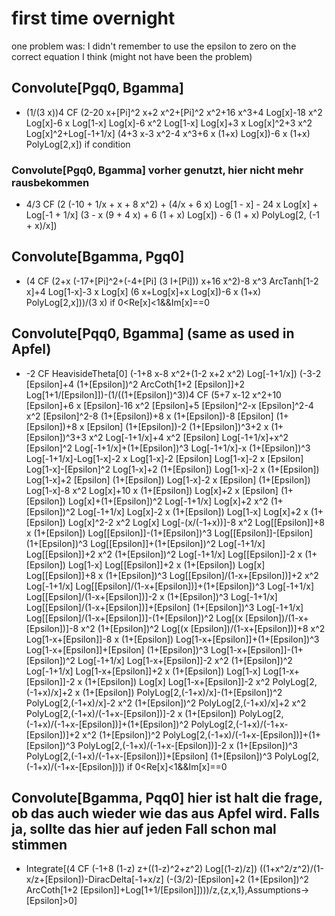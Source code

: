 # first time overnight
one problem was: I didn't remember to use the epsilon to zero on the correct equation I think (might not have been the problem)

## Convolute[Pgq0, Bgamma]
-   (1/(3 x))4 CF (2-20 x+\[Pi]^2 x+2 x^2+\[Pi]^2 x^2+16 x^3+4 Log[x]-18 x^2 Log[x]-6 x Log[1-x] Log[x]-6 x^2 Log[1-x] Log[x]+3 x Log[x]^2+3 x^2 Log[x]^2+Log[-1+1/x] (4+3 x-3 x^2-4 x^3+6 x (1+x) Log[x])-6 x (1+x) PolyLog[2,x]) if condition

### Convolute[Pgq0, Bgamma] vorher genutzt, hier nicht mehr rausbekommen
-   4/3 CF (2 (-10 + 1/x + x + 8 x^2) + (4/x + 6 x) Log[1 - x] - 24 x Log[x] + Log[-1 + 1/x] (3 - x (9 + 4 x) + 6 (1 + x) Log[x]) - 6 (1 + x) PolyLog[2, (-1 + x)/x])

## Convolute[Bgamma, Pgq0]
-   (4 CF (2+x (-17+\[Pi]^2+(-4+\[Pi] (3 I+\[Pi])) x+16 x^2)-8 x^3 ArcTanh[1-2 x]+4 Log[1-x]-3 x Log[x] (6 x+Log[x]+x Log[x])-6 x (1+x) PolyLog[2,x]))/(3 x) if 0<Re[x]<1&&Im[x]==0


## Convolute[Pqq0, Bgamma] (same as used in Apfel)
- -2 CF HeavisideTheta[0] (-1+8 x-8 x^2+(1-2 x+2 x^2) Log[-1+1/x]) (-3-2 \[Epsilon]+4 (1+\[Epsilon])^2 ArcCoth[1+2 \[Epsilon]]+2 Log[1+1/\[Epsilon]])-(1/((1+\[Epsilon])^3))4 CF (5+7 x-12 x^2+10 \[Epsilon]+6 x \[Epsilon]-16 x^2 \[Epsilon]+5 \[Epsilon]^2-x \[Epsilon]^2-4 x^2 \[Epsilon]^2-8 (1+\[Epsilon])+8 x (1+\[Epsilon])-8 \[Epsilon] (1+\[Epsilon])+8 x \[Epsilon] (1+\[Epsilon])-2 (1+\[Epsilon])^3+2 x (1+\[Epsilon])^3+3 x^2 Log[-1+1/x]+4 x^2 \[Epsilon] Log[-1+1/x]+x^2 \[Epsilon]^2 Log[-1+1/x]+(1+\[Epsilon])^3 Log[-1+1/x]-x (1+\[Epsilon])^3 Log[-1+1/x]-Log[1-x]-2 x Log[1-x]-2 \[Epsilon] Log[1-x]-2 x \[Epsilon] Log[1-x]-\[Epsilon]^2 Log[1-x]+2 (1+\[Epsilon]) Log[1-x]-2 x (1+\[Epsilon]) Log[1-x]+2 \[Epsilon] (1+\[Epsilon]) Log[1-x]-2 x \[Epsilon] (1+\[Epsilon]) Log[1-x]-8 x^2 Log[x]+10 x (1+\[Epsilon]) Log[x]+2 x \[Epsilon] (1+\[Epsilon]) Log[x]+(1+\[Epsilon])^2 Log[-1+1/x] Log[x]+2 x^2 (1+\[Epsilon])^2 Log[-1+1/x] Log[x]-2 x (1+\[Epsilon]) Log[1-x] Log[x]+2 x (1+\[Epsilon]) Log[x]^2-2 x^2 Log[x] Log[-(x/(-1+x))]-8 x^2 Log[\[Epsilon]]+8 x (1+\[Epsilon]) Log[\[Epsilon]]-(1+\[Epsilon])^3 Log[\[Epsilon]]-\[Epsilon] (1+\[Epsilon])^3 Log[\[Epsilon]]+(1+\[Epsilon])^2 Log[-1+1/x] Log[\[Epsilon]]+2 x^2 (1+\[Epsilon])^2 Log[-1+1/x] Log[\[Epsilon]]-2 x (1+\[Epsilon]) Log[1-x] Log[\[Epsilon]]+2 x (1+\[Epsilon]) Log[x] Log[\[Epsilon]]+8 x (1+\[Epsilon])^3 Log[\[Epsilon]/(1-x+\[Epsilon])]+2 x^2 Log[-1+1/x] Log[\[Epsilon]/(1-x+\[Epsilon])]+(1+\[Epsilon])^3 Log[-1+1/x] Log[\[Epsilon]/(1-x+\[Epsilon])]-2 x (1+\[Epsilon])^3 Log[-1+1/x] Log[\[Epsilon]/(1-x+\[Epsilon])]+\[Epsilon] (1+\[Epsilon])^3 Log[-1+1/x] Log[\[Epsilon]/(1-x+\[Epsilon])]-(1+\[Epsilon])^2 Log[(x \[Epsilon])/(1-x+\[Epsilon])]-8 x^2 (1+\[Epsilon])^2 Log[(x \[Epsilon])/(1-x+\[Epsilon])]+8 x^2 Log[1-x+\[Epsilon]]-8 x (1+\[Epsilon]) Log[1-x+\[Epsilon]]+(1+\[Epsilon])^3 Log[1-x+\[Epsilon]]+\[Epsilon] (1+\[Epsilon])^3 Log[1-x+\[Epsilon]]-(1+\[Epsilon])^2 Log[-1+1/x] Log[1-x+\[Epsilon]]-2 x^2 (1+\[Epsilon])^2 Log[-1+1/x] Log[1-x+\[Epsilon]]+2 x (1+\[Epsilon]) Log[1-x] Log[1-x+\[Epsilon]]-2 x (1+\[Epsilon]) Log[x] Log[1-x+\[Epsilon]]-2 x^2 PolyLog[2,(-1+x)/x]+2 x (1+\[Epsilon]) PolyLog[2,(-1+x)/x]-(1+\[Epsilon])^2 PolyLog[2,(-1+x)/x]-2 x^2 (1+\[Epsilon])^2 PolyLog[2,(-1+x)/x]+2 x^2 PolyLog[2,(-1+x)/(-1+x-\[Epsilon])]-2 x (1+\[Epsilon]) PolyLog[2,(-1+x)/(-1+x-\[Epsilon])]+(1+\[Epsilon])^2 PolyLog[2,(-1+x)/(-1+x-\[Epsilon])]+2 x^2 (1+\[Epsilon])^2 PolyLog[2,(-1+x)/(-1+x-\[Epsilon])]+(1+\[Epsilon])^3 PolyLog[2,(-1+x)/(-1+x-\[Epsilon])]-2 x (1+\[Epsilon])^3 PolyLog[2,(-1+x)/(-1+x-\[Epsilon])]+\[Epsilon] (1+\[Epsilon])^3 PolyLog[2,(-1+x)/(-1+x-\[Epsilon])]) if 0<Re[x]<1&&Im[x]==0

## Convolute[Bgamma, Pqq0] hier ist halt die frage, ob das auch wieder wie das aus Apfel wird. Falls ja, sollte das hier auf jeden Fall schon mal stimmen
- Integrate[(4 CF (-1+8 (1-z) z+((1-z)^2+z^2) Log[(1-z)/z]) ((1+x^2/z^2)/(1-x/z+\[Epsilon])-DiracDelta[-1+x/z] (-(3/2)-\[Epsilon]+2 (1+\[Epsilon])^2 ArcCoth[1+2 \[Epsilon]]+Log[1+1/\[Epsilon]])))/z,{z,x,1},Assumptions->\[Epsilon]>0]

